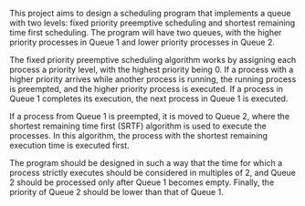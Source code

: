 This project aims to design a scheduling program that implements a queue with two levels: fixed priority preemptive scheduling and shortest remaining time first scheduling. The program will have two queues, with the higher priority processes in Queue 1 and lower priority processes in Queue 2.

The fixed priority preemptive scheduling algorithm works by assigning each process a priority level, with the highest priority being 0. If a process with a higher priority arrives while another process is running, the running process is preempted, and the higher priority process is executed. If a process in Queue 1 completes its execution, the next process in Queue 1 is executed.

If a process from Queue 1 is preempted, it is moved to Queue 2, where the shortest remaining time first (SRTF) algorithm is used to execute the processes. In this algorithm, the process with the shortest remaining execution time is executed first.

The program should be designed in such a way that the time for which a process strictly executes should be considered in multiples of 2, and Queue 2 should be processed only after Queue 1 becomes empty. Finally, the priority of Queue 2 should be lower than that of Queue 1.
